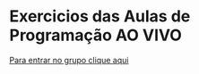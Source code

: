 # Exercicios das Aulas de Programação AO VIVO

[Para entrar no grupo clique aqui](https://t.me/+ufRXHZkl4q45MGFh)